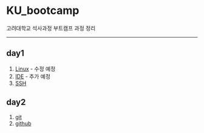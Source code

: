 # KU_bootcamp
고려대학교 석사과정 부트캠프 과정 정리

---

## day1
1. [Linux](/documents/Linux.md) - 수정 예정
2. [IDE](/documents/IDE.md) - 추가 예정
3. [SSH](/documents/SSH.md)


## day2

1. [git]()
2. [github]()
